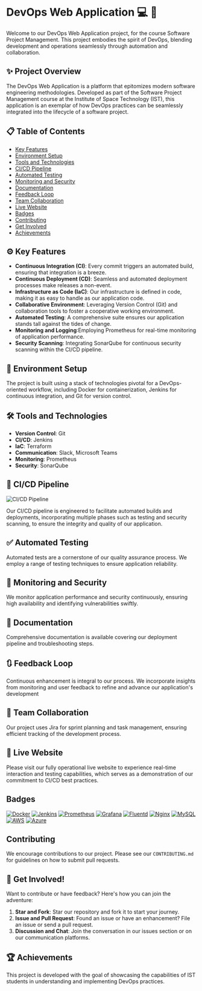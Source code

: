 # DevOps Web Application :computer: :rocket:

Welcome to our DevOps Web Application project, for the course Software Project Management. This project embodies the spirit of DevOps, blending development and operations seamlessly through automation and collaboration.

## :sparkles: Project Overview

The DevOps Web Application is a platform that epitomizes modern software engineering methodologies. Developed as part of the Software Project Management course at the Institute of Space Technology (IST), this application is an exemplar of how DevOps practices can be seamlessly integrated into the lifecycle of a software project.

## 📋 Table of Contents

- [Key Features](#gear-key-features)
- [Environment Setup](#wrench-environment-setup)
- [Tools and Technologies](#hammer_and_wrench-tools-and-technologies)
- [CI/CD Pipeline](#test_tube-cicd-pipeline)
- [Automated Testing](#white_check_mark-automated-testing)
- [Monitoring and Security](#closed_lock_with_key-monitoring-and-security)
- [Documentation](#memo-documentation)
- [Feedback Loop](#arrows_clockwise-feedback-loop)
- [Team Collaboration](#busts_in_silhouette-team-collaboration)
- [Live Website](#satellite-live-website)
- [Badges](#badges)
- [Contributing](#contributing)
- [Get Involved](#star2-get-involved)
- [Achievements](#trophy-achievements)

## :gear: Key Features

- **Continuous Integration (CI)**: Every commit triggers an automated build, ensuring that integration is a breeze.
- **Continuous Deployment (CD)**: Seamless and automated deployment processes make releases a non-event.
- **Infrastructure as Code (IaC)**: Our infrastructure is defined in code, making it as easy to handle as our application code.
- **Collaborative Environment**: Leveraging Version Control (Git) and collaboration tools to foster a cooperative working environment.
- **Automated Testing**: A comprehensive suite ensures our application stands tall against the tides of change.
- **Monitoring and Logging**:Employing Prometheus for real-time monitoring of application performance.
- **Security Scanning**: Integrating SonarQube for continuous security scanning within the CI/CD pipeline.

## :wrench: Environment Setup

The project is built using a stack of technologies pivotal for a DevOps-oriented workflow, including Docker for containerization, Jenkins for continuous integration, and Git for version control.

## :hammer_and_wrench: Tools and Technologies

- **Version Control**: Git
- **CI/CD**: Jenkins
- **IaC**: Terraform
- **Communication**: Slack, Microsoft Teams
- **Monitoring**: Prometheus
- **Security**: SonarQube

## :test_tube: CI/CD Pipeline

![CI/CD Pipeline](https://via.placeholder.com/150)

Our CI/CD pipeline is engineered to facilitate automated builds and deployments, incorporating multiple phases such as testing and security scanning, to ensure the integrity and quality of our application.

## :white_check_mark: Automated Testing

Automated tests are a cornerstone of our quality assurance process. We employ a range of testing techniques to ensure application reliability.

## :closed_lock_with_key: Monitoring and Security

We monitor application performance and security continuously, ensuring high availability and identifying vulnerabilities swiftly.

## :memo: Documentation

Comprehensive documentation is available covering our deployment pipeline and troubleshooting steps.

## :arrows_clockwise: Feedback Loop

Continuous enhancement is integral to our process. We incorporate insights from monitoring and user feedback to refine and advance our application's development

## :busts_in_silhouette: Team Collaboration

Our project uses Jira for sprint planning and task management, ensuring efficient tracking of the development process.

## :satellite: Live Website

Please visit our fully operational live website to experience real-time interaction and testing capabilities, which serves as a demonstration of our commitment to CI/CD best practices.

## Badges

[![Docker](https://img.shields.io/badge/docker-container-blue)](https://www.docker.com/)
[![Jenkins](https://img.shields.io/badge/jenkins-CI/CD-blue)](https://www.jenkins.io/)
[![Prometheus](https://img.shields.io/badge/prometheus-monitoring-red)](https://prometheus.io/)
[![Grafana](https://img.shields.io/badge/grafana-analytics-orange)](https://grafana.com/)
[![Fluentd](https://img.shields.io/badge/fluentd-logging-blue)](https://www.fluentd.org/)
[![Nginx](https://img.shields.io/badge/nginx-webserver-green)](https://www.nginx.com/)
[![MySQL](https://img.shields.io/badge/mysql-database-lightgrey)](https://www.mysql.com/)
[![AWS](https://img.shields.io/badge/aws-cloud-orange)](https://aws.amazon.com/)
[![Azure](https://img.shields.io/badge/azure-cloud-blue)](https://azure.microsoft.com/)

## Contributing

We encourage contributions to our project. Please see our `CONTRIBUTING.md` for guidelines on how to submit pull requests.

## :star2: Get Involved!

Want to contribute or have feedback? Here's how you can join the adventure:

1. **Star and Fork**: Star our repository and fork it to start your journey.
2. **Issue and Pull Request**: Found an issue or have an enhancement? File an issue or send a pull request.
3. **Discussion and Chat**: Join the conversation in our issues section or on our communication platforms.

## :trophy: Achievements

This project is developed with the goal of showcasing the capabilities of IST students in understanding and implementing DevOps practices.

